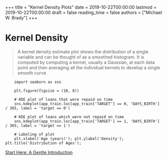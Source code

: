 +++
title = "Kernel Density Plots"
date = 2019-10-22T00:00:00
lastmod = 2019-10-22T00:00:00
draft = false
reading_time = false
authors = ["Michael W. Brady"]
+++
# Kernel Density

> A kernel density estimate plot shows the distribution of a single variable and can be thought of as a smoothed histogram. It is computed by computing a kernel, usually a Gaussian, at each data point and then averaging all the individual kernels to develop a single smooth curve
```
    import seaborn as sns
    
    plt.figure(figsize = (10, 8))
    
    # KDE plot of loans that were repaid on time
    sns.kdeplot(app_train.loc[app_train['TARGET'] == 0, 'DAYS_BIRTH'] / 365, label = 'target == 0')
    
    # KDE plot of loans which were not repaid on time
    sns.kdeplot(app_train.loc[app_train['TARGET'] == 1, 'DAYS_BIRTH'] / 365, label = 'target == 1')
    
    # Labeling of plot
    plt.xlabel('Age (years)'); plt.ylabel('Density'); plt.title('Distribution of Ages');
```
[Start Here: A Gentle Introduction](https://www.kaggle.com/willkoehrsen/start-here-a-gentle-introduction)